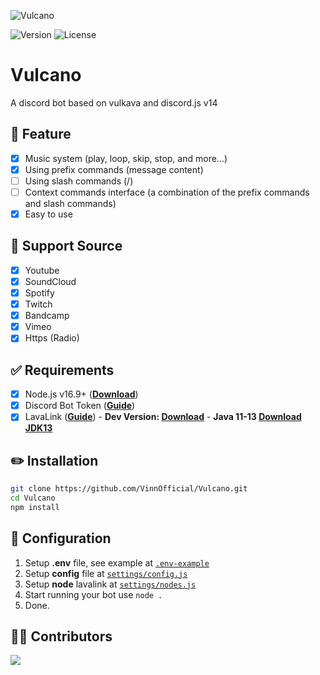 ![Vulcano](https://media.discordapp.net/attachments/812381804405194852/1074763314044870656/Vulcano-Text.png )

![Version](https://img.shields.io/github/package-json/v/VinnOfficial/Vulcano?style=for-the-badge)
![License](https://img.shields.io/github/license/VinnOfficial/Vulcano.svg?style=for-the-badge)

# Vulcano
A discord bot based on vulkava and discord.js v14

## 📄 Feature
- [x] Music system (play, loop, skip, stop, and more...)
- [x] Using prefix commands (message content)
- [ ] Using slash commands (/)
- [ ] Context commands interface (a combination of the prefix commands and slash commands)
- [x] Easy to use

## 🔎 Support Source
- [x] Youtube
- [x] SoundCloud
- [x] Spotify
- [x] Twitch
- [x] Bandcamp
- [x] Vimeo
- [x] Https (Radio)

## ✅ Requirements
- [x] Node.js v16.9+ (**[Download](https://nodejs.org/en/download/)**)
- [x] Discord Bot Token (**[Guide](https://discordjs.guide/preparations/setting-up-a-bot-application.html#creating-your-bot)**)
- [x] LavaLink (**[Guide](https://github.com/freyacodes/lavalink)**) - **Dev Version: [Download](https://ci.fredboat.com/repository/)** - **Java 11-13 [Download JDK13](http://www.mediafire.com/file/m6gk7aoq96db8g0/file)**

## ✏️ Installation
```bash
git clone https://github.com/VinnOfficial/Vulcano.git
cd Vulcano
npm install
```

## 📝 Configuration
1. Setup __.env__ file, see example at [`.env-example`](./.env-example)
2. Setup __config__ file at [`settings/config.js`](./settings/config.js)
3. Setup __node__ lavalink at [`settings/nodes.js`](./settings/nodes.js)
3. Start running your bot use `node .`
4. Done.

## 🤝🏻 Contributors

<a href="https://github.com/VinnOfficial/Vulcano/graphs/contributors">
  <img src="https://contributors-img.web.app/image?repo=VinnOfficial/Vulcano" />
</a>